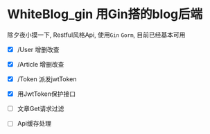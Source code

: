 # WhiteBlog_gin 用Gin搭的blog后端
除夕夜小摸一下, Restful风格Api, 使用`Gin` `Gorm`, 目前已经基本可用

- [x] /User 增删改查
- [x] /Article 增删改查
- [x] /Token 派发jwtToken
- [x] 用JwtToken保护接口

- [ ] 文章Get请求过滤
- [ ] Api缓存处理



